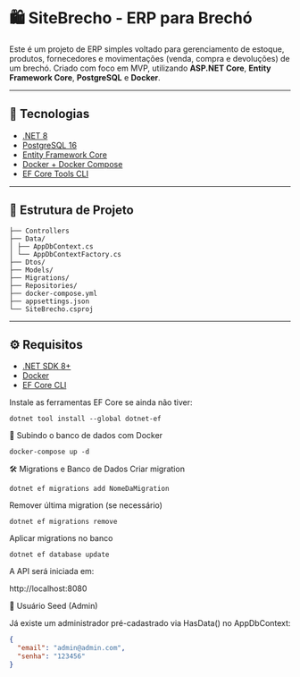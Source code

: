 # 🛍️ SiteBrecho - ERP para Brechó

Este é um projeto de ERP simples voltado para gerenciamento de estoque, produtos, fornecedores e movimentações (venda, compra e devoluções) de um brechó. Criado com foco em MVP, utilizando **ASP.NET Core**, **Entity Framework Core**, **PostgreSQL** e **Docker**.

---

## 🚀 Tecnologias

- [.NET 8](https://dotnet.microsoft.com/)
- [PostgreSQL 16](https://www.postgresql.org/)
- [Entity Framework Core](https://learn.microsoft.com/en-us/ef/)
- [Docker + Docker Compose](https://www.docker.com/)
- [EF Core Tools CLI](https://learn.microsoft.com/en-us/ef/core/cli/)

---

## 🧱 Estrutura de Projeto
```
├── Controllers 
├── Data/
│ ├── AppDbContext.cs 
│ └── AppDbContextFactory.cs
├── Dtos/ 
├── Models/ 
├── Migrations/ 
├── Repositories/ 
├── docker-compose.yml
├── appsettings.json 
└── SiteBrecho.csproj
```

---

## ⚙️ Requisitos

- [.NET SDK 8+](https://dotnet.microsoft.com/download)
- [Docker](https://www.docker.com/get-started)
- [EF Core CLI](https://learn.microsoft.com/en-us/ef/core/cli/dotnet)

Instale as ferramentas EF Core se ainda não tiver:

```
dotnet tool install --global dotnet-ef
```

🐳 Subindo o banco de dados com Docker
```
docker-compose up -d
```

🛠️ Migrations e Banco de Dados
Criar migration
```
dotnet ef migrations add NomeDaMigration
```
Remover última migration (se necessário)
```
dotnet ef migrations remove
```
Aplicar migrations no banco
```
dotnet ef database update
```

A API será iniciada em:

http://localhost:8080

👤 Usuário Seed (Admin)

Já existe um administrador pré-cadastrado via HasData() no AppDbContext:
```json
{
  "email": "admin@admin.com",
  "senha": "123456"
}
```
